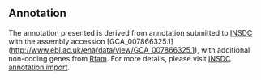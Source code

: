 
Annotation
----------

The annotation presented is derived from annotation submitted to
[INSDC](http://www.insdc.org) with the assembly accession [GCA\_007866325.1]
(http://www.ebi.ac.uk/ena/data/view/GCA_007866325.1),
with additional non-coding genes from
[Rfam](http://rfam.xfam.org/). For more details, please visit [INSDC
annotation import](http://ensemblgenomes.org/info/data/insdc_annotation).
